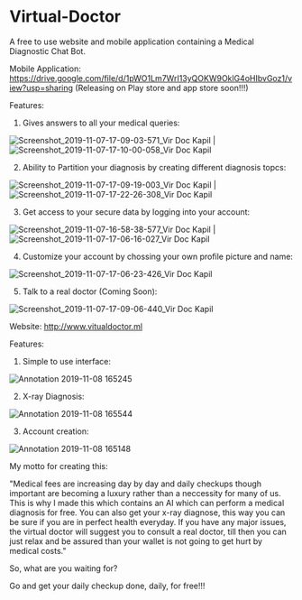 # Virtual-Doctor
A free to use website and mobile application containing a Medical Diagnostic Chat Bot.

Mobile Application: https://drive.google.com/file/d/1pWO1Lm7WrI13yQOKW9OklG4oHIbvGoz1/view?usp=sharing (Releasing on Play store and app store soon!!!)

Features:

1) Gives answers to all your medical queries:

![Screenshot_2019-11-07-17-09-03-571_Vir Doc Kapil](https://user-images.githubusercontent.com/44964331/68473926-364be380-024a-11ea-8e6f-4a1bb00218e8.jpg)                                                      |                                                                                       ![Screenshot_2019-11-07-17-10-00-058_Vir Doc Kapil](https://user-images.githubusercontent.com/44964331/68473933-3e0b8800-024a-11ea-8fdd-ee002ffcbe85.jpg)


2) Ability to Partition your diagnosis by creating different diagnosis topcs:

![Screenshot_2019-11-07-17-09-19-003_Vir Doc Kapil](https://user-images.githubusercontent.com/44964331/68473969-54194880-024a-11ea-8dd2-2e6fd6995762.jpg) | ![Screenshot_2019-11-07-17-22-26-308_Vir Doc Kapil](https://user-images.githubusercontent.com/44964331/68473975-59769300-024a-11ea-8b1b-e4e02fab5521.jpg)


3) Get access to your secure data by logging into your account:

![Screenshot_2019-11-07-16-58-38-577_Vir Doc Kapil](https://user-images.githubusercontent.com/44964331/68474103-95115d00-024a-11ea-9e56-7daa1d0cca2e.jpg) | ![Screenshot_2019-11-07-17-06-16-027_Vir Doc Kapil](https://user-images.githubusercontent.com/44964331/68474136-aa868700-024a-11ea-8ec3-77ff458d4413.jpg)



4) Customize your account by chossing your own profile picture and name:

![Screenshot_2019-11-07-17-06-23-426_Vir Doc Kapil](https://user-images.githubusercontent.com/44964331/68474154-b5411c00-024a-11ea-8b1d-1391cde66c3e.jpg)



5) Talk to a real doctor (Coming Soon):

![Screenshot_2019-11-07-17-09-06-440_Vir Doc Kapil](https://user-images.githubusercontent.com/44964331/68474167-bf631a80-024a-11ea-8aff-f89bd5a65d13.jpg)


Website: http://www.vitualdoctor.ml

Features:

1) Simple to use interface:

![Annotation 2019-11-08 165245](https://user-images.githubusercontent.com/44964331/68473162-3945d480-0248-11ea-9856-5ada54faf035.png)



2) X-ray Diagnosis:

![Annotation 2019-11-08 165544](https://user-images.githubusercontent.com/44964331/68473314-a78a9700-0248-11ea-865f-eede1e728442.png)



3) Account creation:

![Annotation 2019-11-08 165148](https://user-images.githubusercontent.com/44964331/68473355-c557fc00-0248-11ea-9e83-90022451bb14.png)


My motto for creating this:

"Medical fees are increasing day by day and daily checkups though important are becoming a luxury rather than a neccessity for many of us. This is why I made this which contains an AI which can perform a medical diagnosis for free. You can also get your x-ray diagnose, this way you can be sure if you are in perfect health everyday. If you have any major issues, the virtual doctor will suggest you to consult a real doctor, till then you can just relax and be assured than your wallet is not going to get hurt by medical costs."

So, what are you waiting for?

Go and get your daily checkup done, daily, for free!!!
